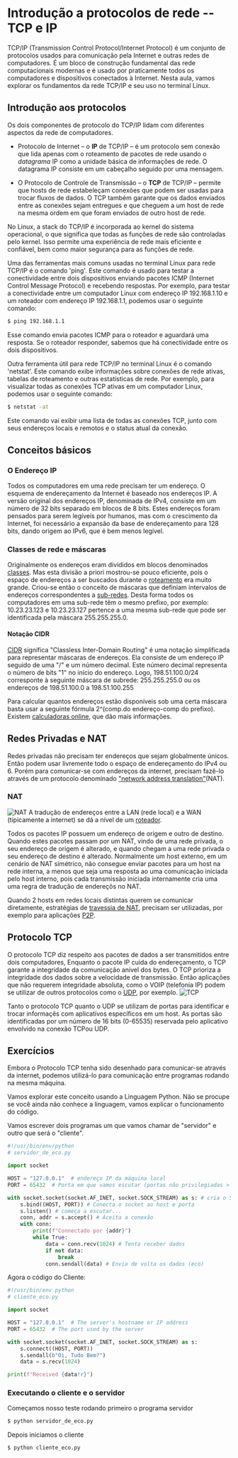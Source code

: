 # Introdução a protocolos de rede -- TCP e IP

TCP/IP (Transmission Control Protocol/Internet Protocol) é um conjunto de protocolos usados para comunicação pela Internet e outras redes de computadores. É um bloco de construção fundamental das rede computacionais modernas e é usado por praticamente todos os computadores e dispositivos conectados à Internet. Nesta aula, vamos explorar os fundamentos da rede TCP/IP e seu uso no terminal Linux.

## Introdução aos protocolos

Os dois componentes de protocolo do TCP/IP lidam com diferentes aspectos da rede de computadores.

 - Protocolo de Internet – o **IP** de TCP/IP – é um protocolo sem conexão que lida apenas com o roteamento de pacotes de rede usando o *datagrama* IP como a unidade básica de informações de rede. O datagrama IP consiste em um cabeçalho seguido por uma mensagem.

 - O Protocolo de Controle de Transmissão – o **TCP** de TCP/IP – permite que hosts de rede estabeleçam conexões que podem ser usadas para trocar fluxos de dados. O TCP também garante que os dados enviados entre as conexões sejam entregues e que cheguem a um host de rede na mesma ordem em que foram enviados de outro host de rede.

No Linux, a stack do TCP/IP é incorporada ao kernel do sistema operacional, o que significa que todas as funções de rede são controladas pelo kernel. Isso permite uma experiência de rede mais eficiente e confiável, bem como maior segurança para as funções de rede.

Uma das ferramentas mais comuns usadas no terminal Linux para rede TCP/IP é o comando 'ping'. Este comando é usado para testar a conectividade entre dois dispositivos enviando pacotes ICMP (Internet Control Message Protocol) e recebendo respostas. Por exemplo, para testar a conectividade entre um computador Linux com endereço IP 192.168.1.10 e um roteador com endereço IP 192.168.1.1, podemos usar o seguinte comando:

```bash
$ ping 192.168.1.1
```

Esse comando envia pacotes ICMP para o roteador e aguardará uma resposta. Se o roteador responder, sabemos que há conectividade entre os dois dispositivos.

Outra ferramenta útil para rede TCP/IP no terminal Linux é o comando 'netstat'. Este comando exibe informações sobre conexões de rede ativas, tabelas de roteamento e outras estatísticas de rede. Por exemplo, para visualizar todas as conexões TCP ativas em um computador Linux, podemos usar o seguinte comando:

```bash
$ netstat -at
```

Este comando vai exibir uma lista de todas as conexões TCP, junto com seus endereços locais e remotos e o status atual da conexão.

## Conceitos básicos
### O Endereço IP

Todos os computadores em uma rede precisam ter um endereço. O esquema de endereçamento da Internet é baseado nos endereços IP. A versão original dos endereços IP, denominada de IPv4, consiste em um número de 32 bits separado em blocos de 8 bits. Estes endereços foram pensados para serem legíveis por humanos, mas com o crescimento da Internet, foi necessário a expansão da base de endereçamento para 128 bits, dando origem ao IPv6, que é bem menos legível.

### Classes de rede e máscaras
Originalmente os endereços eram divididos em blocos denominados [classes](https://en.wikipedia.org/wiki/Classful_network). Mas esta divisão a priori mostrou-se pouco eficiente, pois o espaço de endereços a ser buscados durante o [roteamento](https://en.wikipedia.org/wiki/Routing) era muito grande. Criou-se então o conceito de máscaras que definiam intervalos de endereços correspondentes a [sub-redes](https://en.wikipedia.org/wiki/Subnetwork). Desta forma todos os computadores em uma sub-rede têm o mesmo prefixo, por exemplo: 10.23.23.123 e 10.23.23.127 pertence a uma mesma sub-rede que pode ser identificada pela máscara 255.255.255.0.

#### Notação CIDR
[CIDR](https://en.wikipedia.org/wiki/Classless_Inter-Domain_Routing#CIDR_notation) significa "Classless Inter-Domain Routing" é uma notação simplificada para representar máscaras de endereços.
Ela consiste de um endereço IP seguido de uma "/" e um número decimal. Este número decimal representa o número de bits "1" no início do endereço. Logo, 198.51.100.0/24 corresponte à seguinte máscara de subrede: 255.255.255.0 ou os endereços de 198.51.100.0 a 198.51.100.255

Para calcular quantos endereços estão disponíveis sob uma certa máscara basta usar a seguinte fórmula 2^(comp.do endereço-comp do prefixo). Existem [calculadoras online](https://mxtoolbox.com/subnetcalculator.aspx), que dão mais informações.

## Redes Privadas e NAT
Redes privadas não precisam ter endereços que sejam globalmente únicos. Então podem usar livremente todo o espaço de  endereçamento do IPv4 ou 6. Porém para comunicar-se com endereços da internet, precisam fazê-lo através de um protocolo denominado ["network address translation"](https://en.wikipedia.org/wiki/Network_address_translation)(NAT).

### NAT
![NAT](https://upload.wikimedia.org/wikipedia/commons/thumb/c/c7/NAT_Concept-en.svg/1024px-NAT_Concept-en.svg.png)
A tradução de endereços entre a LAN (rede local) e a WAN (tipicamente a internet) se dá a nível de um [roteador](https://en.wikipedia.org/wiki/Router_(computing)).

Todos os pacotes IP possuem um endereço de origem e outro de destino. Quando estes pacotes passam por um NAT, vindo de uma rede privada, o seu endereço de origem é alterado, e quando chegam a uma rede privada o seu endereço de destino é alterado. Normalmente um host externo, em um cenário de NAT simétrico, não consegue enviar pacotes para um host na rede interna, a menos que seja uma resposta ao uma comunicação iniciada pelo host interno, pois cada transmissão iniciada internamente cria uma uma regra de tradução de endereçõs no NAT.

Quando 2 hosts em redes locais distintas querem se comunicar diretamente, estratégias de [travessia de NAT](https://en.wikipedia.org/wiki/TCP_hole_punching), precisam ser utilizadas, por exemplo para aplicações [P2P](https://en.wikipedia.org/wiki/Peer-to-peer).

## Protocolo TCP
O protocolo TCP diz respeito aos pacotes de dados a ser transmitidos entre dois computadores, Enquanto o pacote IP cuida do endereçamento, o TCP garante a integridade da comunicação anível dos bytes. O TCP prioriza a integridade dos dados sobre a velocidade de transmissão. Então aplicações que não requerem integridade absoluta, como o VOIP (telefonia IP) podem se utilizar de outros protocolos como o [UDP](https://en.wikipedia.org/wiki/User_Datagram_Protocol), por exemplo.
![TCP](https://upload.wikimedia.org/wikipedia/commons/thumb/f/f6/Tcp_state_diagram_fixed_new.svg/1920px-Tcp_state_diagram_fixed_new.svg.png)

Tanto o protocolo TCP quanto o UDP se utilizam de portas para identificar e trocar informaçẽs com aplicativos específicos em um host. As portas são identificadas por um número de 16 bits (0-65535) reservada pelo aplicativo envolvido na conexão TCPou UDP.

## Exercícios
Embora o Protocolo TCP tenha sido desenhado para comunicar-se através da internet, podemos utilizá-lo para comunicação entre programas rodando na mesma máquina.

Vamos explorar este conceito usando a Linguagem Python. Não se procupe se você ainda não conhece a linguagem, vamos explicar o funcionamento do código.

Vamos escrever dois programas um que vamos chamar de "servidor" e outro que será o "cliente".

```python
#!/usr/bin/env/python
# servidor_de_eco.py

import socket

HOST = "127.0.0.1"  # endereço IP da máquina local
PORT = 65432  # Porta em que vamos escutar (portas não privilegiadas > 1023).

with socket.socket(socket.AF_INET, socket.SOCK_STREAM) as s: # cria o Socket
    s.bind((HOST, PORT)) # Conecta o socket ao host e porta
    s.listen() # começa a escutar...
    conn, addr = s.accept() # Aceita a conexão
    with conn:
        print(f"Connectado por {addr}")
        while True:
            data = conn.recv(1024) # Tenta receber dados
            if not data:
                break
            conn.sendall(data) # Envia de volta os dados (eco)
```

Agora o código do Cliente:

```python
#!/usr/bin/env python
# cliente_eco.py

import socket

HOST = "127.0.0.1"  # The server's hostname or IP address
PORT = 65432  # The port used by the server

with socket.socket(socket.AF_INET, socket.SOCK_STREAM) as s:
    s.connect((HOST, PORT)) 
    s.sendall(b"Oi, Tudo Bem?")
    data = s.recv(1024)

print(f"Received {data!r}")
```
### Executando o cliente e o servidor
Começamos nosso teste rodando primeiro o programa servidor
```bash
$ python servidor_de_eco.py
```
Depois iniciamos o cliente

```bash
$ python cliente_eco.py
```